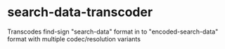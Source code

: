 # search-data-transcoder
 Transcodes find-sign "search-data" format in to "encoded-search-data" format with multiple codec/resolution variants
